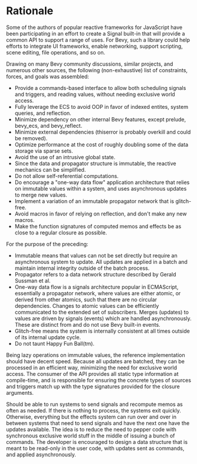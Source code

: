 # Rationale

Some of the authors of popular reactive frameworks for JavaScript have been participating in an
effort to create a Signal built-in that will provide a common API to support a range of uses.
For Bevy, such a library could help efforts to integrate UI frameworks, enable networking, support
scripting, scene editing, file operations, and so on.

Drawing on many Bevy community discussions, similar projects, and numerous other sources, the following
(non-exhaustive) list of constraints, forces, and goals was assembled:

- Provide a commands-based interface to allow both scheduling signals and triggers, and reading
  values, without needing exclusive world access.
- Fully leverage the ECS to avoid OOP in favor of indexed entites, system queries, and reflection.
- Minimize dependency on other internal Bevy features, except prelude, bevy_ecs, and bevy_reflect.
- Minimize external dependencies (thiserror is probably overkill and could be removed).
- Optimize performance at the cost of roughly doubling some of the data storage via sparse sets.
- Avoid the use of an intrusive global state.
- Since the data and propagator structure is immutable, the reactive mechanics can be simplified.
- Do not allow self-referential computations.
- Do encourage a "one-way data flow" application architecture that relies on immutable values
  within a system, and uses asynchronous updates to merge new values.
- Implement a variation of an immutable propagator network that is glitch-free.
- Avoid macros in favor of relying on reflection, and don't make any new macros.
- Make the function signatures of computed memos and effects be as close to a regular closure as
  possible.

For the purpose of the preceding:

- Immutable means that values can not be set directly but require an asynchronous system to update.
  All updates are applied in a batch and maintain internal integrity outside of the batch process.
- Propagator refers to a data network structure described by Gerald Sussman et al.
- One-way data flow is a signals architecture popular in ECMAScript, essentially a propagator
  network, where values are either atomic, or derived from other atomics, such that there are no
  circular dependencies. Changes to atomic values can be efficiently communicated to the extended
  set of subscribers. Merges (updates) to values are driven by signals (events) which are handled asynchronously.
  These are distinct from and do not use Bevy built-in events.
- Glitch-free means the system is internally consistent at all times outside of its
  internal update cycle.
- Do not taunt Happy Fun Ball(tm).

Being lazy operations on immutable values, the reference implementation should have decent speed.
Because all updates are batched, they can be processed in an efficient way, minimizing the need for
exclusive world access. The consumer of the API provides all static type information at
compile-time, and is responsible for ensuring the concrete types of sources and triggers match up
with the type signatures provided for the closure arguments.

Should be able to run systems to send signals and recompute memos as often as needed. If there is
nothing to process, the systems exit quickly. Otherwise, everything but the effects system can run
over and over in between systems that need to send signals and have the next one have the updates
available. The idea is to reduce the need to pepper code with synchronous exclusive world stuff in
the middle of issuing a bunch of commands. The developer is encouraged to design a data structure
that is meant to be read-only in the user code, with updates sent as commands, and applied
asynchronously.
